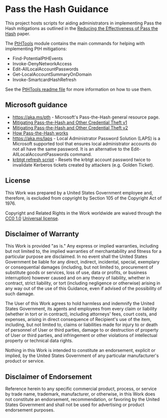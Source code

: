 # Pass the Hash Guidance

This project hosts scripts for aiding administrators in implementing Pass the Hash mitigations as outlined in the [Reducing the Effectiveness of Pass the Hash](https://www.iad.gov/iad/library/ia-guidance/security-configuration/applications/reducing-the-effectiveness-of-pass-the-hash.cfm) paper.


The [PtHTools](./PtHTools/) module contains the main commands for helping with implementing PtH mitigations:

* Find-PotentialPtHEvents 
* Invoke-DenyNetworkAccess 
* Edit-AllLocalAccountPasswords 
* Get-LocalAccountSummaryOnDomain 
* Invoke-SmartcardHashRefresh 
 
See the [PtHTools readme file](./PtHTools/README.md) for more information on how to use them.

## Microsoft guidance
* https://aka.ms/pth - Microsoft's Pass-the-Hash general resource page.
* [Mitigating Pass-the-Hash and Other Credential Theft v1](http://download.microsoft.com/download/7/7/A/77ABC5BD-8320-41AF-863C-6ECFB10CB4B9/Mitigating%20Pass-the-Hash%20(PtH)%20Attacks%20and%20Other%20Credential%20Theft%20Techniques_English.pdf)
* [Mitigating Pass-the-Hash and Other Credential Theft v2](http://download.microsoft.com/download/7/7/A/77ABC5BD-8320-41AF-863C-6ECFB10CB4B9/Mitigating-Pass-the-Hash-Attacks-and-Other-Credential-Theft-Version-2.pdf)
* [How Pass-the-Hash works](http://download.microsoft.com/download/C/3/B/C3BD2D13-FC9B-4FAB-A1E7-43FC5DE5CFB2/PassTheHashAttack-DataSheet.pdf)
* https://aka.ms/laps - Local Administrator Password Solution (LAPS) is a Microsoft supported tool that ensures local administrator accounts do not all have the same password. It is an alternative to the Edit-AllLocalAccountPasswords command.
* [krbtgt refresh script](http://blogs.microsoft.com/microsoftsecure/2015/02/11/krbtgt-account-password-reset-scripts-now-available-for-customers/) - Resets the krbtgt account password twice to invalidate Kerberos tickets created by attackers (e.g. Golden Ticket).

## License
This Work was prepared by a United States Government employee and, therefore, is excluded from copyright by Section 105 of the Copyright Act of 1976.

Copyright and Related Rights in the Work worldwide are waived through the [CC0 1.0](https://creativecommons.org/publicdomain/zero/1.0/) [Universal license](https://creativecommons.org/publicdomain/zero/1.0/legalcode).

## Disclaimer of Warranty
This Work is provided "as is." Any express or implied warranties, including but not limited to, the implied warranties of merchantability and fitness for a particular purpose are disclaimed. In no event shall the United States Government be liable for any direct, indirect, incidental, special, exemplary or consequential damages (including, but not limited to, procurement of substitute goods or services, loss of use, data or profits, or business interruption) however caused and on any theory of liability, whether in contract, strict liability, or tort (including negligence or otherwise) arising in any way out of the use of this Guidance, even if advised of the possibility of such damage.

The User of this Work agrees to hold harmless and indemnify the United States Government, its agents and employees from every claim or liability (whether in tort or in contract), including attorneys' fees, court costs, and expenses, arising in direct consequence of Recipient's use of the item, including, but not limited to, claims or liabilities made for injury to or death of personnel of User or third parties, damage to or destruction of property of User or third parties, and infringement or other violations of intellectual property or technical data rights.

Nothing in this Work is intended to constitute an endorsement, explicit or implied, by the United States Government of any particular manufacturer's product or service.

## Disclaimer of Endorsement
Reference herein to any specific commercial product, process, or service by trade name, trademark, manufacturer, or otherwise, in this Work does not constitute an endorsement, recommendation, or favoring by the United States Government and shall not be used for advertising or product endorsement purposes.